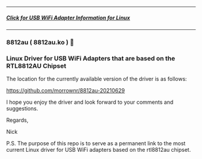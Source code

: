 -----

##### [Click for USB WiFi Adapter Information for Linux](https://github.com/morrownr/USB-WiFi)

-----

### 8812au ( 8812au.ko ) :rocket:

### Linux Driver for USB WiFi Adapters that are based on the RTL8812AU Chipset

The location for the currently available version of the driver is as follows:

https://github.com/morrownr/8812au-20210629

I hope you enjoy the driver and look forward to your comments and suggestions.

Regards,

Nick

P.S. The purpose of this repo is to serve as a permanent link to the most current Linux driver for USB WiFi adapters based on the rtl8812au chipset.

